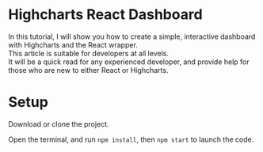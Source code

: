 # Highcharts React Dashboard

In this tutorial, I will show you how to create a simple, interactive dashboard with Highcharts and the React wrapper. <br/>
This article is suitable for developers at all levels. <br/>
It will be a quick read for any experienced developer, and provide help for those who are new to either React or Highcharts.

# Setup
Download or clone the project.

Open the terminal, and run `npm install`, then `npm start` to launch the code.

